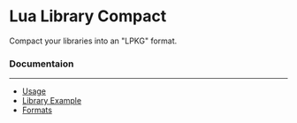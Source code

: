 # Lua Library Compact
Compact your libraries into an "LPKG" format.

### Documentaion
-------------
- [Usage](/docs/usage.md)
- [Library Example](/docs/example.md)
- [Formats](/docs/file_structures.md)
